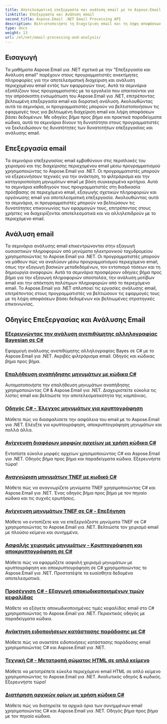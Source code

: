```yaml
---
title: Αποτελεσματική επεξεργασία και ανάλυση email με το Aspose.Email για .NET
linktitle: Επεξεργασία και Ανάλυση email
second_title: Aspose.Email .NET Email Processing API
description: Βελτιστοποιήστε τη διαχείριση email και τη λήψη αποφάσεων της εφαρμογής σας με το Aspose.Email για τα σεμινάρια του .NET σχετικά με τη βελτιστοποιημένη επεξεργασία email και τη διορατική ανάλυση. Μάθετε να ανακτάτε, να οργανώνετε και να αναλύετε περιεχόμενο email μέσω προγραμματισμού. Εξερευνήστε πρακτικά παραδείγματα για βελτιωμένη επικοινωνία και στρατηγικές που βασίζονται σε δεδομένα.
type: docs
weight: 13
url: /el/net/email-processing-and-analysis/
---
```


## Εισαγωγή

Τα μαθήματα Aspose.Email για .NET σχετικά με την "Επεξεργασία και Ανάλυση email" παρέχουν στους προγραμματιστές ανεκτίμητες πληροφορίες για την αποτελεσματική διαχείριση και ανάλυση περιεχομένου email εντός των εφαρμογών τους. Αυτά τα σεμινάρια εξοπλίζουν τους προγραμματιστές με τα εργαλεία που απαιτούνται για την απρόσκοπτη ενσωμάτωση του Aspose.Email για .NET, επιτρέποντας βελτιωμένη επεξεργασία email και διορατική ανάλυση. Ακολουθώντας αυτά τα σεμινάρια, οι προγραμματιστές μπορούν να βελτιστοποιήσουν τις εφαρμογές τους για βελτιωμένη διαχείριση email και λήψη αποφάσεων βάσει δεδομένων. Με οδηγίες βήμα προς βήμα και πρακτικά παραδείγματα κώδικα, αυτά τα σεμινάρια δίνουν τη δυνατότητα στους προγραμματιστές να ξεκλειδώσουν τις δυνατότητες των δυνατοτήτων επεξεργασίας και ανάλυσης email.

## Επεξεργασία email

Τα σεμινάρια επεξεργασίας email εμβαθύνουν στις περιπλοκές του χειρισμού και της διαχείρισης περιεχομένου email μέσω προγραμματισμού χρησιμοποιώντας το Aspose.Email για .NET. Οι προγραμματιστές μπορούν να εξερευνήσουν τεχνικές για την ανάκτηση, το φιλτράρισμα και την κατηγοριοποίηση μηνυμάτων email με βάση συγκεκριμένα κριτήρια. Αυτά τα σεμινάρια καθοδηγούν τους προγραμματιστές στη διαδικασία πρόσβασης σε περιεχόμενο email, εξαγωγής σχετικών πληροφοριών και οργάνωσης email για αποτελεσματική επεξεργασία. Ακολουθώντας αυτά τα σεμινάρια, οι προγραμματιστές μπορούν να βελτιώσουν τις δυνατότητες επικοινωνίας των εφαρμογών τους, επιτρέποντας στους χρήστες να διαχειρίζονται αποτελεσματικά και να αλληλεπιδρούν με το περιεχόμενο email.

## Ανάλυση email

Τα σεμινάρια ανάλυσης email επικεντρώνονται στην εξαγωγή ουσιαστικών πληροφοριών από μηνύματα ηλεκτρονικού ταχυδρομείου χρησιμοποιώντας το Aspose.Email για .NET. Οι προγραμματιστές μπορούν να μάθουν πώς να αναλύουν μέσω προγραμματισμού περιεχόμενο email, όπως την εξαγωγή βασικών μεταδεδομένων, τον εντοπισμό τάσεων και τη δημιουργία αναφορών. Αυτά τα σεμινάρια προσφέρουν οδηγίες βήμα προς βήμα για την εξαγωγή πληροφοριών αποστολέα, την ανάλυση μοτίβων email και την απόκτηση πολύτιμων πληροφοριών από το περιεχόμενο email. Το Aspose.Email για .NET απλοποιεί τις εργασίες ανάλυσης email, επιτρέποντας στους προγραμματιστές να βελτιώσουν τις εφαρμογές τους με τη λήψη αποφάσεων βάσει δεδομένων και βελτιωμένες στρατηγικές επικοινωνίας.

## Οδηγίες Επεξεργασίας και Ανάλυσης Email
### [Εξερευνώντας την ανάλυση ανεπιθύμητης αλληλογραφίας Bayesian σε C#](./exploring-bayesian-spam-analysis-in-csharp/)
Εφαρμογή ανάλυσης ανεπιθύμητης αλληλογραφίας Bayes σε C# με το Aspose.Email για .NET. Ακριβές φιλτράρισμα email. Οδηγός και κώδικας βήμα προς βήμα.
### [Επαλήθευση αναπήδησης μηνυμάτων με κώδικα C#](./verifying-bounced-messages-with-csharp-code/)
Αυτοματοποιήστε την επαλήθευση μηνυμάτων αναπήδησης χρησιμοποιώντας C# & Aspose.Email για .NET. Διαχειριστείτε εύκολα τις λίστες email και βελτιώστε την αποτελεσματικότητα της καμπάνιας. 
### [Οδηγός C# - Έλεγχος μηνυμάτων για κρυπτογράφηση](./csharp-guide-checking-messages-for-encryption/)
Μάθετε πώς να διασφαλίσετε την ασφάλεια του email με το Aspose.Email για .NET. Ελέγξτε για κρυπτογράφηση, αποκρυπτογράφηση μηνυμάτων και πολλά άλλα.
### [Ανίχνευση διαφόρων μορφών αρχείων με χρήση κώδικα C#](./detecting-various-file-formats-using-csharp-code/)
Εντοπίστε εύκολα μορφές αρχείων χρησιμοποιώντας C# και Aspose.Email για .NET. Οδηγός βήμα προς βήμα και παραδείγματα κώδικα. Εξερευνήστε τώρα!
### [Αναγνώριση μηνυμάτων TNEF με κωδικό C#](./identifying-tnef-messages-with-csharp-code/)
Μάθετε πώς να αναγνωρίζετε μηνύματα TNEF χρησιμοποιώντας C# και Aspose.Email για .NET. Ένας οδηγός βήμα προς βήμα με τον πηγαίο κώδικα και τις συχνές ερωτήσεις.
### [Ανίχνευση μηνυμάτων TNEF σε C# - Επεξήγηση](./tnef-message-detection-in-csharp-explained/)
Μάθετε να εντοπίζετε και να επεξεργάζεστε μηνύματα TNEF σε C# χρησιμοποιώντας το Aspose.Email για .NET. Βελτιώστε τον χειρισμό email με πλούσιο κείμενο και συνημμένα.
### [Ασφαλής χειρισμός μηνυμάτων - Κρυπτογράφηση και αποκρυπτογράφηση σε C#](./secure-message-handling-encryption-and-decryption-in-csharp/)
Μάθετε πώς να εφαρμόζετε ασφαλή χειρισμό μηνυμάτων με κρυπτογράφηση και αποκρυπτογράφηση σε C# χρησιμοποιώντας το Aspose.Email για .NET. Προστατέψτε τα ευαίσθητα δεδομένα αποτελεσματικά.
### [Προσέγγιση C# - Εξαγωγή αποκωδικοποιημένων τιμών κεφαλίδας](./csharp-approach-extracting-decoded-header-values/)
Μάθετε να εξάγετε αποκωδικοποιημένες τιμές κεφαλίδας email στο C# χρησιμοποιώντας το Aspose.Email για .NET. Περιεκτικός οδηγός με παραδείγματα κώδικα.
### [Ανάκτηση ειδοποιήσεων κατάστασης παράδοσης με C#](./retrieving-delivery-status-notifications-with-csharp/)
Μάθετε πώς να ανακτάτε ειδοποιήσεις κατάστασης παράδοσης email χρησιμοποιώντας C# και Aspose.Email για .NET.
### [Τεχνική C# - Μετατροπή σώματος HTML σε απλό κείμενο](./csharp-technique-converting-html-body-to-plain-text/)
Μάθετε να μετατρέπετε εύκολα περιεχόμενο email HTML σε απλό κείμενο χρησιμοποιώντας το Aspose.Email για .NET. Αναλυτικός οδηγός & κωδικός. Εξερευνήστε τώρα!
### [Διατήρηση αρχικών ορίων με χρήση κώδικα C#](./preserving-original-boundaries-using-csharp-code/)
Μάθετε πώς να διατηρείτε τα αρχικά όρια των συνημμένων email χρησιμοποιώντας C# και Aspose.Email για .NET. Οδηγός βήμα προς βήμα με τον πηγαίο κώδικα.